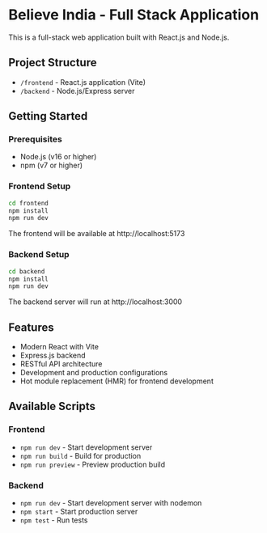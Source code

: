 # Believe India - Full Stack Application

This is a full-stack web application built with React.js and Node.js.

## Project Structure
- `/frontend` - React.js application (Vite)
- `/backend` - Node.js/Express server

## Getting Started

### Prerequisites
- Node.js (v16 or higher)
- npm (v7 or higher)

### Frontend Setup
```bash
cd frontend
npm install
npm run dev
```
The frontend will be available at http://localhost:5173

### Backend Setup
```bash
cd backend
npm install
npm run dev
```
The backend server will run at http://localhost:3000

## Features
- Modern React with Vite
- Express.js backend
- RESTful API architecture
- Development and production configurations
- Hot module replacement (HMR) for frontend development

## Available Scripts

### Frontend
- `npm run dev` - Start development server
- `npm run build` - Build for production
- `npm run preview` - Preview production build

### Backend
- `npm run dev` - Start development server with nodemon
- `npm start` - Start production server
- `npm test` - Run tests 